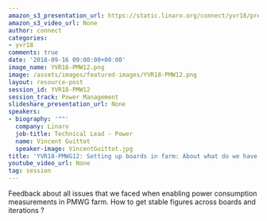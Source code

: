 ```yaml
---
amazon_s3_presentation_url: https://static.linaro.org/connect/yvr18/presentations/yvr18-pmw12.pdf
amazon_s3_video_url: None
author: connect
categories:
- yvr18
comments: true
date: '2018-09-16 09:00:00+00:00'
image_name: YVR18-PMW12.png
image: /assets/images/featured-images/YVR18-PMW12.png
layout: resource-post
session_id: YVR18-PMW12
session_track: Power Management
slideshare_presentation_url: None
speakers:
- biography: '""'
  company: Linaro
  job-title: Technical Lead - Power
  name: Vincent Guittot
  speaker-image: VincentGuittot.jpg
title: 'YVR18-PMWG12: Setting up boards in farm: About what do we have to take care '
youtube_video_url: None
tag: session
---
```


Feedback about all issues that we faced when enabling power consumption measurements in PMWG farm. How to get stable figures across boards and  iterations ?
